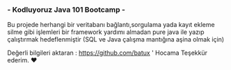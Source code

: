 ###  - Kodluyoruz Java 101 Bootcamp -

Bu projede herhangi bir veritabanı bağlantı,sorgulama yada kayıt ekleme silme gibi işlemleri bir framework yardımı almadan pure java ile yazıp çalıştırmak hedeflenmiştir (SQL ve Java çalışma mantığına aşina olmak için)

Değerli bilgileri aktaran  : https://github.com/batux  ' Hocama Teşekkür ederim. :heart:
